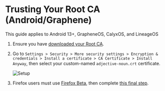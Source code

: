 # Trusting Your Root CA (Android/Graphene)

<!-- @TODO audit -->

This guide applies to Android 13+, GrapheneOS, CalyxOS, and LineageOS

1. Ensure you have [downloaded your Root CA](../../../user-manual/trust-ca.md#download-your-root-ca).

1. Go to `Settings > Security > More security settings > Encryption & credentials > Install a certificate > CA Certificate > Install Anyway`, then select your custom-named `adjective-noun.crt` certificate.

   <!-- @TODO -->

   ![Setup](./assets/ca-install.png)

1. Firefox users must use <a href="https://play.google.com/store/apps/details?id=org.mozilla.firefox_beta" target="_blank">Firefox Beta</a>, then complete [this final step](../../browser-guides/firefox/ca.md#androidgraphene).
